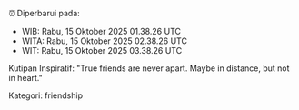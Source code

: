 ⏰ Diperbarui pada:
- WIB: Rabu, 15 Oktober 2025 01.38.26 UTC
- WITA: Rabu, 15 Oktober 2025 02.38.26 UTC
- WIT: Rabu, 15 Oktober 2025 03.38.26 UTC

Kutipan Inspiratif:
"True friends are never apart. Maybe in distance, but not in heart."


Kategori: friendship

